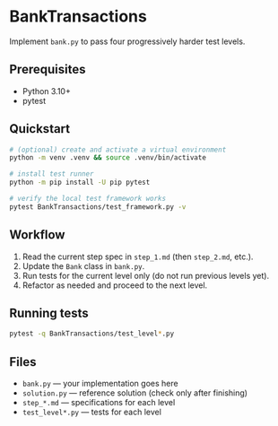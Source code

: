 # BankTransactions

Implement `bank.py` to pass four progressively harder test levels.

## Prerequisites
- Python 3.10+
- pytest

## Quickstart

```bash
# (optional) create and activate a virtual environment
python -m venv .venv && source .venv/bin/activate

# install test runner
python -m pip install -U pip pytest

# verify the local test framework works
pytest BankTransactions/test_framework.py -v
```

## Workflow

1. Read the current step spec in `step_1.md` (then `step_2.md`, etc.).
2. Update the `Bank` class in `bank.py`.
3. Run tests for the current level only (do not run previous levels yet).
4. Refactor as needed and proceed to the next level.

## Running tests

```bash
pytest -q BankTransactions/test_level*.py
```

## Files
- `bank.py` — your implementation goes here
- `solution.py` — reference solution (check only after finishing)
- `step_*.md` — specifications for each level
- `test_level*.py` — tests for each level